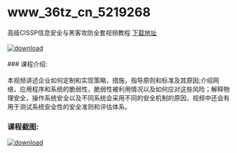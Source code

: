 # www_36tz_cn_5219268
高级CISSP信息安全与黑客攻防全套视频教程
[下载地址](http://www.36tz.cn/article/5219268 "下载地址")
<br/></br>[![download](http://36tz.cn/muke_img/2021_03_1-113-300x208.png "下载地址")](http://www.36tz.cn/article/5219268 "下载地址")
<br/></br>### 课程介绍:<br/></br>本视频讲述企业如何定制和实现策略，措施，指导原则和标准及其原因;介绍网络，应用程序和系统的脆弱性，脆弱性被利用情况以及如何应对这些风险；解释物理安全，操作系统安全以及不同系统会采用不同的安全机制的原因，视频中还会有用于测试系统安全性的安全准则和评估体系。

### 课程截图:
[![download](http://36tz.cn/muke_img/2021_03_2-115.png "下载地址")](http://www.36tz.cn/article/5219268 "下载地址")
